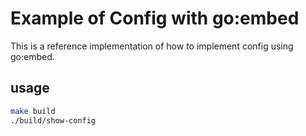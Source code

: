 # Example of Config with go:embed

This is a reference implementation of how to implement config using go:embed.

## usage

```sh
make build
./build/show-config
```
